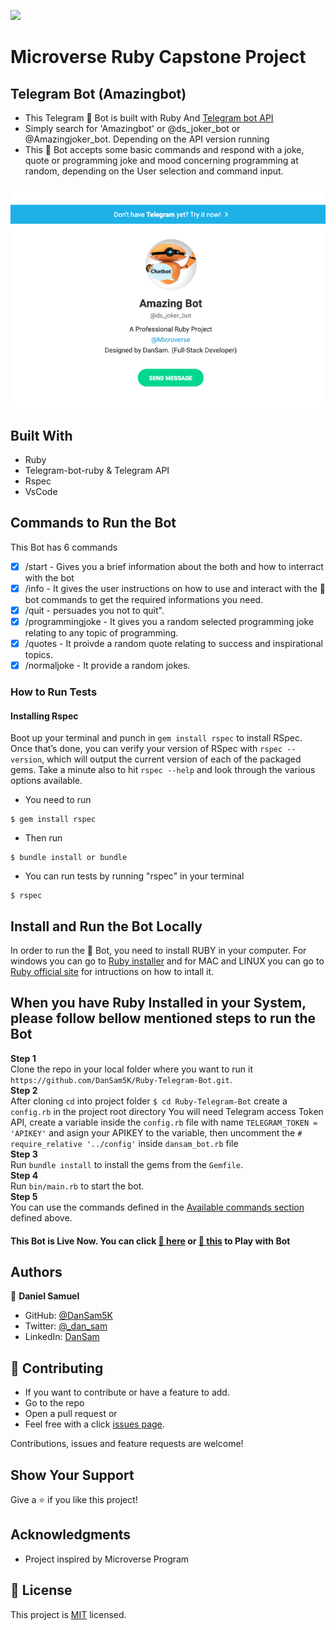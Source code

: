 ![](https://img.shields.io/badge/Microverse-blueviolet)

# Microverse Ruby Capstone Project

## Telegram Bot (Amazingbot)

- This Telegram 🤖 Bot is built with Ruby And [Telegram bot API](https://core.telegram.org/bots/api)
- Simply search for 'Amazingbot' or @ds_joker_bot or @Amazingjoker_bot. Depending on the API version running
- This 🤖 Bot accepts some basic commands and respond with a joke, quote or programming joke and mood concerning programming at random, depending on the User selection and command input.

 ![screenshot](./images/botscreenshot.png)

## Built With

- Ruby
- Telegram-bot-ruby & Telegram API
- Rspec
- VsCode

## Commands to Run the Bot
This Bot has 6 commands
- [x] /start - Gives you a brief information about the both and how to interract with the bot
- [x] /info - It gives the user instructions on  how to use and interact with the 🤖bot commands to get the required informations you need.
- [x] /quit  - persuades you not to quit".
- [x] /programmingjoke - It gives you a random selected programming joke relating to any topic of programming.
- [x] /quotes - It proivde a random quote relating to success and inspirational topics.
- [x] /normaljoke - It provide a random jokes.

### How to Run Tests

#### Installing Rspec
Boot up your terminal and punch in `gem install rspec` to install RSpec. Once that’s done, you can verify your version of RSpec with `rspec --version`, which will output the current version of each of the packaged gems. Take a minute also to hit `rspec --help` and look through the various options available.

- You need to run 
```
$ gem install rspec
```
- Then run
```
$ bundle install or bundle
```
- You can run tests by running "rspec" in your terminal
```
$ rspec
```

## Install and Run the Bot Locally

In order to run the 🤖 Bot, you need to install RUBY in your computer. For windows you can go to [Ruby installer](https://rubyinstaller.org/) and for MAC and LINUX you can go to [Ruby official site](https://www.ruby-lang.org/en/downloads/) for intructions on how to intall it.

## When you have Ruby Installed in your System, please follow bellow mentioned steps to run the Bot

**Step 1**<br>
Clone the repo in your local folder where you want to run it<br>
`https://github.com/DanSam5K/Ruby-Telegram-Bot.git`.<br>
**Step 2**<br>
After cloning `cd` into project folder `$ cd Ruby-Telegram-Bot` create a `config.rb` in the project root directory You will need Telegram access Token API, create a variable inside the `config.rb` file  with name ` TELEGRAM_TOKEN = 'APIKEY' ` and asign your APIKEY to the variable, then uncomment the `# require_relative '../config'` inside `dansam_bot.rb` file <br>
**Step 3**<br> 
Run `bundle install` to install the gems from the `Gemfile`.<br>
**Step 4**<br>
Run `bin/main.rb` to start the bot.<br>
**Step 5**<br>
You can use the commands defined in the [Available commands section](#Commands-to-Run-the-Bot) defined above.<br>

#### This Bot is Live Now. You can click [🤖 here](https://t.me/ds_joker_bot) or [🤖 this](https://t.me/Amazingjoker_bot) to Play with Bot

## Authors

👤 **Daniel Samuel**

- GitHub: [@DanSam5K](https://github.com/DanSam5K)
- Twitter: [@_dan_sam](https://twitter.com/_dan_sam)
- LinkedIn: [DanSam](https://www.linkedin.com/in/dansamuel/)

## 🤝 Contributing

- If you want to contribute or have a feature to add.
- Go to the repo
- Open a pull request
or
- Feel free with a click [issues page](https://github.com/DanSam5K/Ruby-Telegram-Bot/issues).

Contributions, issues and feature requests are welcome!

## Show Your Support
Give a ⭐️ if you like this project!

## Acknowledgments

- Project inspired by Microverse Program

## 📝 License

This project is [MIT](https://mit-license.org/) licensed.

